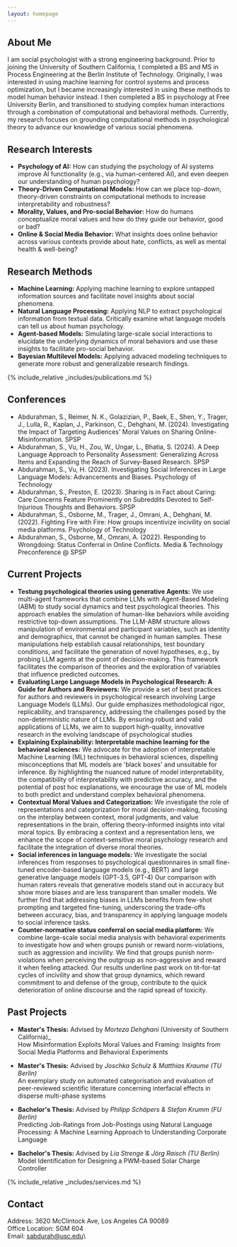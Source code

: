 ```yaml
---
layout: homepage
---
```


## About Me 
I am social psychologist with a strong engineering background. Prior to joining the University of Southern California, 
I completed a  BS and MS in Process Engineering at the Berlin Institute of Technology. 
Originally, I was interested in using machine learning for control systems and process optimization, 
but I became increasingly interested in using these methods to model human behavior instead. 
I then completed a BS in psychology at Free University Berlin, and transitioned to
studying complex human interactions through a combination of computational and behavioral methods. 
Currently, my research focuses on grounding computational methods in psychological theory to advance our knowledge of various social phenomena. 

## Research Interests 

- **Psychology of AI:** How can studying the psychology of AI systems improve AI functionality (e.g., via human-centered AI), and even deepen our understanding of human psychology?
- **Theory-Driven Computational Models:** How can we place top-down, theory-driven constraints on computational methods to increase interpretability and robustness?
- **Morality, Values, and Pro-social Behavior:** How do humans conceptualize moral values and how do they guide our behavior, good or bad?
- **Online & Social Media Behavior:** What insights does online behavior across various contexts provide about hate, conflicts, as well as mental health & well-being? 

## Research Methods 
- **Machine Learning:** Applying machine learning to explore untapped information sources and facilitate novel insights about social phenomena.
- **Natural Language Processing:** Applying NLP to extract psychological information from textual data. Critically examine what language models can tell us about human psychology. 
- **Agent-based Models:** Simulating large-scale social interactions to elucidate the underlying dynamics of moral behaviors and use these insights to facilitate pro-social behavior. 
- **Bayesian Multilevel Models:** Applying advaced modeling techniques to generate more robust and generalizable research findings. 


<!-- ## News -->
<!--  -->
<!-- - **[October. 2024]** Coming soon. -->


{% include_relative _includes/publications.md %} 

## Conferences 
- Abdurahman, S., Reimer, N. K., Golazizian, P., Baek, E., Shen, Y., Trager, J., Lulla, R., Kaplan, J., Parkinson, C., Dehghani, M. (2024). Investigating the Impact of Targeting Audiences' Moral Values on Sharing Online-Misinformation. SPSP
- Abdurahman, S., Vu, H., Zou, W., Ungar, L., Bhatia, S. (2024). A Deep Language Approach to Personality Assessment: Generalizing Across Items and Expanding the Reach of Survey-Based Research. SPSP
- Abdurahman, S., Vu, H. (2023). Investigating Social Inferences in Large Language Models: Advancements and Biases. Psychology of Technology
- Abdurahman, S., Preston, E. (2023). Sharing is in Fact about Caring: Care Concerns Feature Prominently on Subreddits Devoted to Self-Injurious Thoughts and Behaviors. SPSP
- Abdurahman, S., Osborne, M., Trager, J., Omrani, A., Dehghani, M. (2022). Fighting Fire with Fire: How groups incentivize incivility on social media platforms. Psychology of Technology
- Abdurahman, S., Osborne, M., Omrani, A. (2022). Responding to Wrongdoing: Status Conferral in Online Conflicts. Media \& Technology Preconference @ SPSP

## Current Projects 
- **Testung psychological theories using generative Agents:** We use multi-agent frameworks that combine LLMs with Agent-Based Modeling (ABM) to study social dynamics 
and test psychological theories. This approach enables the simulation of human-like behaviors while avoiding restrictive top-down assumptions. 
The LLM-ABM structure allows manipulation of environmental and participant variables, such as identity and demographics, that cannot be changed in human samples. 
These manipulations help establish causal relationships, test boundary conditions, and facilitate the generation of novel hypotheses, e.g., by probing LLM agents
at the point of decision-making. This framework facilitates the comparison of theories and the exploration of variables that influence predicted outcomes.
- **Evaluating Large Language Models in Psychological Research: A Guide for Authors and Reviewers:** We provide a set of best practices for authors and reviewers in psychological research
involving Large Language Models (LLMs). Our guide emphasizes methodological rigor, replicability, and transparency, addressing the challenges posed by the non-deterministic nature of LLMs. 
By ensuring robust and valid applications of LLMs, we aim to support high-quality, innovative research in the evolving landscape of psychological studies
- **Explaining Explainability: Interpretable machine learning for the behavioral sciences:** We advocate for the adoption of interpretable Machine Learning (ML) techniques in behavioral sciences,
dispelling misconceptions that ML models are 'black boxes' and unsuitable for inference. By highlighting the nuanced nature of model interpretability, 
the compatibility of interpretability with predictive accuracy, and the potential of post hoc explanations, we encourage the use of ML models to both predict and understand complex behavioral phenomena.
- **Contextual Moral Values and Categorization:** We investigate the role of representations and categorization for moral decision-making, focusing on the interplay between context, 
moral judgments, and value representations in the brain, offering theory-informed insights into vital moral topics. 
By embracing a context and a representation lens, we enhance the scope of context-sensitive moral psychology research and facilitate the integration of diverse moral theories. 
- **Social inferences in language models:** We investigate the social inferences from responses to psychological questionnaires in small fine-tuned encoder-based language models (e.g., BERT) and large generative language models (GPT-3.5, GPT-4)
Our comparison with human raters reveals that generative models stand out in accuracy but show more biases and are less transparent than smaller models. 
We further find that addressing biases in LLMs benefits from few-shot prompting and targeted fine-tuning, underscoring the trade-offs between accuracy, bias, and transparency in applying language models to social inference tasks.
- **Counter-normative status conferral on social media platform:** We combine large-scale social media analysis with behavioral experiments to investigate how and when groups punish or reward norm-violations, such as aggression and incivility. 
We find that groups punish norm-violations when perceiving the outgroup as non-aggressive and reward it when feeling attacked. Our results underline past work on tit-for-tat cycles of incivility 
and show that group dynamics, which  reward commitment to and defense of the group, contribute to the quick deterioration of online discourse and the rapid spread of toxicity. 

## Past Projects 

- **Master's Thesis:** Advised by  _Morteza Dehghani_ (University of Southern California)_ <br>
How Misinformation Exploits Moral Values and Framing: Insights from Social Media Platforms and Behavioral Experiments

- **Master's Thesis:** Advised by _Joschka Schulz & Matthias Kraume (TU Berlin)_ <br> 
An exemplary study on automated categorisation and evaluation of peer-reviewed scientific literature concerning interfacial effects in disperse multi-phase systems 

- **Bachelor's Thesis:** Advised by _Philipp Schäpers & Stefan Krumm (FU Berlin)_ <br> 
Predicting Job-Ratings from Job-Postings using Natural Language Processing: A Machine Learning Approach to Understanding Corporate Language 

- **Bachelor's Thesis:** Advised by _Lia Strenge & Jörg Raisch (TU Berlin)_ <br> 
Model Identification for Designing a PWM-based Solar Charge Controller 

{% include_relative _includes/services.md %}

## Contact 
Address: 3620 McClintock Ave, Los Angeles CA 90089\
Office Location: SGM 604\
Email: sabdurah@usc.edu\
<!-- Phone: (XXX) XXX-XXXX --> 


